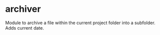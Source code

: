 # archiver
Module to archive a file within the current project folder into a subfolder. Adds current date.
